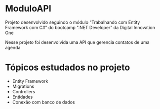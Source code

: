 <h1>ModuloAPI</h1>
<p>Projeto desenvolvido seguindo o módulo "Trabalhando com Entity Framework com C#" do bootcamp ".NET Developer" da Digital Innovation One</p>
<p>Nesse projeto foi desenvolvida uma API que gerencia contatos de uma agenda</p>
<h1>Tópicos estudados no projeto</h1>
<ul>
    <li>
        Entity Framework
    </li>
    <li>
        Migrations
    </li>
    <li>
        Controllers
    </li>
    <li>
        Entidades
    </li>
    <li>
        Conexão com banco de dados
    </li>
</ul>
